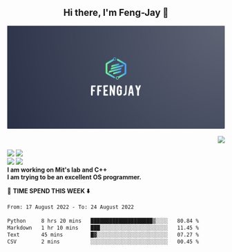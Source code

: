 <h2 align="center"> Hi there, I'm Feng-Jay 👋 </h2>  

![](https://github.com/Feng-Jay/DataStruct/blob/master/Image/1.png)  

<img align="right" src="https://github-readme-stats.vercel.app/api?username=Feng-Jay&show_icons=true&icon_color=CE1D2D&text_color=718096&bg_color=ffffff&hide_title=true" />


&emsp;

![](https://visitor-badge.glitch.me/badge?page_id=Feng-Jay.readme)
![](https://img.shields.io/badge/Concentrate-Cpp-blue)  
![](https://img.shields.io/badge/Rust-primer-orange)
![](https://img.shields.io/badge/Target-OS-9cf)  
**I am working on Mit's lab and C++**  
**I am trying to be an excellent OS programmer.**  


📘 **TIME SPEND THIS WEEK ⬇️**
<!--START_SECTION:waka-->

```text
From: 17 August 2022 - To: 24 August 2022

Python     8 hrs 20 mins   ████████████████████▒░░░░   80.84 %
Markdown   1 hr 10 mins    ███░░░░░░░░░░░░░░░░░░░░░░   11.45 %
Text       45 mins         █▓░░░░░░░░░░░░░░░░░░░░░░░   07.27 %
CSV        2 mins          ░░░░░░░░░░░░░░░░░░░░░░░░░   00.45 %
```

<!--END_SECTION:waka-->
